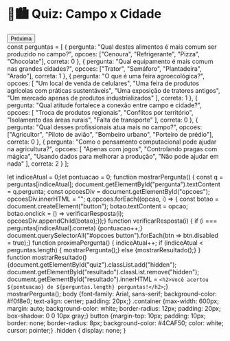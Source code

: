 <!DOCTYPE html>
<html lang="pt-BR">
<head>
  <meta charset="UTF-8">
  <title>Quiz Interativo - Campo x Cidade</title>
  <link rel="stylesheet" href="style.css">
</head>
<body>
  <div class="container">
    <h1>🌾🏙️ Quiz: Campo x Cidade</h1>
    <div id="quiz">
      <p id="pergunta"></p>
      <div id="opcoes"></div>
      <button onclick="proximaPergunta()">Próxima</button>
    </div>
    <div id="resultado" class="hidden"></div>
  </div>
  <script src="script.js"></script>
</body>
</html>
const perguntas = [
  {
    pergunta: "Qual destes alimentos é mais comum ser produzido no campo?",
    opcoes: ["Cenoura", "Refrigerante", "Pizza", "Chocolate"],
    correta: 0
  },
  {
    pergunta: "Qual equipamento é mais comum nas grandes cidades?",
    opcoes: ["Trator", "Semáforo", "Plantadeira", "Arado"],
    correta: 1
  },
  {
    pergunta: "O que é uma feira agroecológica?",
    opcoes: [
      "Um local de venda de celulares",
      "Uma feira de produtos agrícolas com práticas sustentáveis",
      "Uma exposição de tratores antigos",
      "Um mercado apenas de produtos industrializados"
    ],
    correta: 1
  },
  {
    pergunta: "Qual atitude fortalece a conexão entre campo e cidade?",
    opcoes: [
      "Troca de produtos regionais",
      "Conflitos por território",
      "Isolamento das áreas rurais",
      "Falta de transporte"
    ],
    correta: 0
  },
  {
    pergunta: "Qual desses profissionais atua mais no campo?",
    opcoes: ["Agricultor", "Piloto de avião", "Bombeiro urbano", "Porteiro de prédio"],
    correta: 0
  },
  {
    pergunta: "Como o pensamento computacional pode ajudar na agricultura?",
    opcoes: [
      "Apenas com jogos",
      "Controlando pragas com mágica",
      "Usando dados para melhorar a produção",
      "Não pode ajudar em nada"
    ],
    correta: 2
  }
];

let indiceAtual = 0;let pontuacao = 0;
function mostrarPergunta() {
const q = perguntas[indiceAtual];
document.getElementById("pergunta").textContent = q.pergunta;
const opcoesDiv = document.getElementById("opcoes");
opcoesDiv.innerHTML = "";
q.opcoes.forEach((opcao, i) => {
const botao = document.createElement("button");
botao.textContent = opcao;
botao.onclick = () => verificarResposta(i);
opcoesDiv.appendChild(botao);});}
function verificarResposta(i) {
if (i === perguntas[indiceAtual].correta) {pontuacao++;}
document.querySelectorAll("#opcoes button").forEach(btn => btn.disabled = true);}
function proximaPergunta() {
indiceAtual++;
if (indiceAtual < perguntas.length) {
mostrarPergunta();} else {mostrarResultado();}
}
function mostrarResultado() {document.getElementById("quiz").classList.add("hidden");
document.getElementById("resultado").classList.remove("hidden");
document.getElementById("resultado").innerHTML = `<h2>Você acertou ${pontuacao} de ${perguntas.length} perguntas!</h2>`;}
mostrarPergunta();
body {font-family: Arial, sans-serif;
background-color: #f0f8e0;
text-align: center;
padding: 20px;}
.container {max-width: 600px;
margin: auto;
background-color: white;
border-radius: 12px;
padding: 20px;
box-shadow: 0 0 10px gray;}
button {margin-top: 10px;
padding: 10px;
border: none;
border-radius: 8px;
background-color: #4CAF50;
color: white;
cursor: pointer;}
.hidden {
display: none;
}
